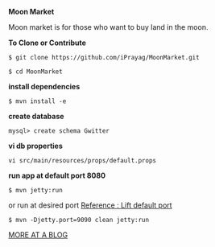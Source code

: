 <b>Moon Market</b>

Moon market is for those who want to buy land in the moon. 

<b>To Clone or Contribute </b>

`$ git clone https://github.com/iPrayag/MoonMarket.git`

`$ cd MoonMarket`

<b>install dependencies</b>

`$ mvn install -e`

<b>create database</b>

`mysql> create schema Gwitter`

<b>vi db properties</b>

`vi src/main/resources/props/default.props`


<b>run app at default port 8080</b>

`$ mvn jetty:run`

or run at desired port [Reference : Lift default port](https://groups.google.com/d/msg/liftweb/Bj8xmsctGFk/0bA3xx6QIcwJ)

`$ mvn -Djetty.port=9090 clean jetty:run`



[MORE AT A BLOG](http://prayag-waves.blogspot.com/2012/10/connecting-liftweb-to-mysql.html)
